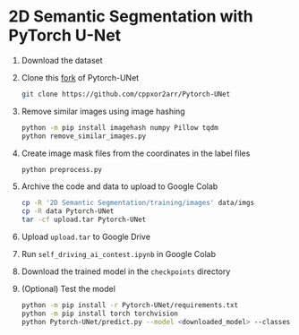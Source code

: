 # 2D Semantic Segmentation with PyTorch U-Net

1. Download the dataset
2. Clone this [fork](https://github.com/cppxor2arr/Pytorch-UNet) of Pytorch-UNet

   ```sh
   git clone https://github.com/cppxor2arr/Pytorch-UNet
   ```
3. Remove similar images using image hashing

   ```sh
   python -m pip install imagehash numpy Pillow tqdm
   python remove_similar_images.py
   ```
4. Create image mask files from the coordinates in the label files

   ```sh
   python preprocess.py
   ```
5. Archive the code and data to upload to Google Colab

   ```sh
   cp -R '2D Semantic Segmentation/training/images' data/imgs
   cp -R data Pytorch-UNet
   tar -cf upload.tar Pytorch-UNet
   ```
6. Upload `upload.tar` to Google Drive
7. Run `self_driving_ai_contest.ipynb` in Google Colab
8. Download the trained model in the `checkpoints` directory
9. (Optional) Test the model
   ```sh
   python -m pip install -r Pytorch-UNet/requirements.txt
   python -m pip install torch torchvision
   python Pytorch-UNet/predict.py --model <downloaded_model> --classes 27 -i <input_image> -o output.jpg
   ```
